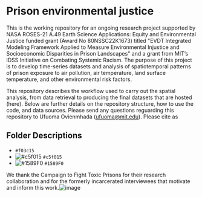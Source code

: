 # Prison environmental justice

This is the working repository for an ongoing research project supported by NASA ROSES-21 A.49 Earth Science Applications: Equity and Environmental Justice funded grant (Award No 80NSSC22K1673) titled "EVDT Integrated Modeling Framework Applied to Measure Environmental Injustice and Socioeconomic Disparities in Prison Landscapes" and a grant from MIT’s IDSS Initiative on Combating Systemic Racism. The purpose of this project is to develop time-series datasets and analysis of spatiotemporal patterns of prison exposure to air pollution, air temperature, land surface temperature, and other environmental risk factors.

This repository describes the workflow used to carry out the spatial analysis, from data retrieval to producing the final datasets that are hosted (here). Below are further details on the repository structure, how to use the code, and data sources. Please send any questions reguarding this repository to Ufuoma Ovienmhada (ufuoma@mit.edu). Please cite as <INSERT>

## Folder Descriptions



- `#f03c15`
- ![#c5f015](https://placehold.co/15x15/c5f015/c5f015.png) `#c5f015`
- ![#1589F0](https://placehold.co/15x15/1589F0/1589F0.png) `#1589F0`


We thank the Campaign to Fight Toxic Prisons for their research collaboration and for the formerly incarcerated interviewees that motivate and inform this work.![image](https://github.com/user-attachments/assets/114deede-30de-406a-8cf1-977c6b5b0d7c)
